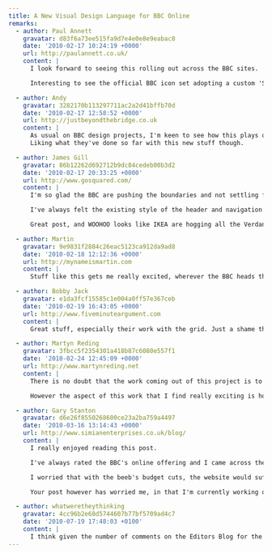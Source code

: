 ```yaml
---
title: A New Visual Design Language for BBC Online
remarks:
  - author: Paul Annett
    gravatar: d83f6a73ee515fa9d7e4e0e8e9eabac8
    date: '2010-02-17 10:24:19 +0000'
    url: http://paulannett.co.uk/
    content: |
      I look forward to seeing this rolling out across the BBC sites.

      Interesting to see the official BBC icon set adopting a custom 'Share This' style icon.

  - author: Andy
    gravatar: 3282170b113297711ac2a2d41bffb70d
    date: '2010-02-17 12:58:52 +0000'
    url: http://justbeyondthebridge.co.uk
    content: |
      As usual on BBC design projects, I'm keen to see how this plays out -- and also how they intend to roll it out across all the platforms. It's a job that must just get bigger and bigger.
      Liking what they've done so far with this new stuff though.

  - author: James Gill
    gravatar: 86b12262d692712b9dc84cedeb00b3d2
    date: '2010-02-17 20:33:25 +0000'
    url: http://www.gosquared.com/
    content: |
      I'm so glad the BBC are pushing the boundaries and not settling for the improvements they've already made.

      I've always felt the existing style of the header and navigation looked quite amateur and wasted space for the sake of a rather ugly gradient. The improved navigation will hopefully encourage people to hang around and explore more   content:  than they likely do at the moment.

      Great post, and WOOHOO looks like IKEA are hogging all the Verdana these days :D

  - author: Martin
    gravatar: 9e9831f2884c26eac5123ca912da9ad8
    date: '2010-02-18 12:12:36 +0000'
    url: http://mynameismartin.com
    content: |
      Stuff like this gets me really excited, wherever the BBC heads the rest of the public sector follows closely behind. As a local government webbie that's good news for me.

  - author: Bobby Jack
    gravatar: e1da3fcf15585c1e004a0ff57e367ceb
    date: '2010-02-19 16:43:05 +0000'
    url: http://www.fiveminuteargument.com
    content: |
      Great stuff, especially their work with the grid. Just a shame they're sticking to a fixed-width ...

  - author: Martyn Reding
    gravatar: 3fbcc5f2354301a418b87c6080e557f1
    date: '2010-02-24 12:45:09 +0000'
    url: http://www.martynreding.net
    content: |
      There is no doubt that the work coming out of this project is to a high standard and the method of sharing 'work in progress' will certainly help the rollout and cushion the user's transition.

      However the aspect of this work that I find really exciting is how a relatively small team has managed to motivate and launch this project. Selling the need for good design in to an organisation, as large as the Beeb is a massive achievement in itself. To win the necessary support and budget to deliver this project must have taken the plight of UX Design through to the top ranks. So I'd like to extend my congratulations to the team involved in getting it off the ground and to the execs who backed it.

  - author: Gary Stanton
    gravatar: d6e26f8550268600ce23a2ba759a4497
    date: '2010-03-16 13:14:43 +0000'
    url: http://www.simianenterprises.co.uk/blog/
    content: |
      I really enjoyed reading this post.

      I've always rated the BBC's online offering and I came across the GVL last year, reading with great interest.

      I worried that with the beeb's budget cuts, the website would suffer dramatically -- already there is reduced quality in the copy on the news section, with spelling and grammer mistakes occurring more often -- however it seems they're still pioneering, and this pleases me greatly.

      Your post however has worried me, in that I'm currently working on a site that uses Verdana almost exclusively... looks nice enough to me though!

  - author: whatweretheythinking
    gravatar: 4cc96b2e68d5744607b77bf5709ad4c7
    date: '2010-07-19 17:48:03 +0100'
    content: |
      I think given the number of comments on the Editors Blog for the BBC news website that the implementation of GVL3 for the news site has been a disastrous fail.
---
```

